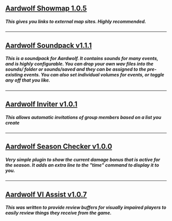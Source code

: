 ## [Aardwolf Showmap 1.0.5](https://github.com/hudmond/hudmond.github.io/raw/master/Aardwolf_Showmap_v1.0.5.zip)
##### This gives you links to external map sites. Highly recommended.
---
## [Aardwolf Soundpack v1.1.1](https://github.com/hudmond/hudmond.github.io/raw/master/Aardwolf_Soundpack_v1.1.1.zip)
##### This is a soundpack for Aardwolf. It contains sounds for many events, and is highly configurable. You can drop your own wav files into the sounds/ folder or sounds/saved and they can be assigned to the pre-existing events. You can also set individual volumes for events, or toggle any off that you like.
---
## [Aardwolf Inviter v1.0.1](https://github.com/hudmond/hudmond.github.io/raw/master/Aardwolf_Inviter_v1.0.1.zip)
##### This allows automatic invitations of group members based on a list you create
---
## [Aardwolf Season Checker v1.0.0](https://github.com/hudmond/hudmond.github.io/raw/master/Aardwolf_Season_Checker_v1.0.0.zip)
##### Very simple plugin to show the current damage bonus that is active for the season. It adds an extra line to the "time" command to display it to you.
---
## [Aardwolf VI Assist v1.0.7](https://github.com/hudmond/hudmond.github.io/raw/master/Aardwolf_VI_Assist_v1.0.7.zip)
##### This was written to provide review buffers for visually impaired players to easily review things they receive from the game.

